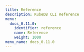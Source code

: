 ```yaml
---
title: Reference
description: KubeDB CLI Reference
menu:
  docs_0.11.0:
    identifier: reference
    name: Reference
    weight: 1000
menu_name: docs_0.11.0
---
```


